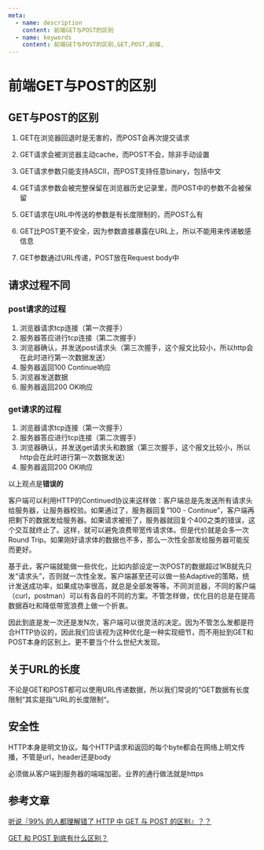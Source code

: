 ```yaml
---
meta:
  - name: description
    content: 前端GET与POST的区别
  - name: keywords
    content: 前端GET与POST的区别,GET,POST,前端,
---
```

# 前端GET与POST的区别

## GET与POST的区别

1. GET在浏览器回退时是无害的，而POST会再次提交请求

2. GET请求会被浏览器主动cache，而POST不会，除非手动设置

3. GET请求参数只能支持ASCII，而POST支持任意binary，包括中文

4. GET请求参数会被完整保留在浏览器历史记录里，而POST中的参数不会被保留

5. GET请求在URL中传送的参数是有长度限制的，而POST么有

6. GET比POST更不安全，因为参数直接暴露在URL上，所以不能用来传递敏感信息

7. GET参数通过URL传递，POST放在Request body中

## 请求过程不同

### post请求的过程

1. 浏览器请求tcp连接（第一次握手）
2. 服务器答应进行tcp连接（第二次握手）
3. 浏览器确认，并发送post请求头（第三次握手，这个报文比较小，所以http会在此时进行第一次数据发送）
4. 服务器返回100 Continue响应
5. 浏览器发送数据
6. 服务器返回200 OK响应

### get请求的过程

1. 浏览器请求tcp连接（第一次握手）
2. 服务器答应进行tcp连接（第二次握手）
3. 浏览器确认，并发送get请求头和数据（第三次握手，这个报文比较小，所以http会在此时进行第一次数据发送）
4. 服务器返回200 OK响应

以上观点是**错误的**

客户端可以利用HTTP的Continued协议来这样做：客户端总是先发送所有请求头给服务器，让服务器校验。如果通过了，服务器回复“100 - Continue”，客户端再把剩下的数据发给服务器。如果请求被拒了，服务器就回复个400之类的错误，这个交互就终止了。这样，就可以避免浪费带宽传请求体。但是代价就是会多一次Round Trip。如果刚好请求体的数据也不多，那么一次性全部发给服务器可能反而更好。

基于此，客户端就能做一些优化，比如内部设定一次POST的数据超过1KB就先只发“请求头”，否则就一次性全发。客户端甚至还可以做一些Adaptive的策略，统计发送成功率，如果成功率很高，就总是全部发等等。不同浏览器，不同的客户端（curl，postman）可以有各自的不同的方案。不管怎样做，优化目的总是在提高数据吞吐和降低带宽浪费上做一个折衷。

因此到底是发一次还是发N次，客户端可以很灵活的决定。因为不管怎么发都是符合HTTP协议的，因此我们应该视为这种优化是一种实现细节，而不用扯到GET和POST本身的区别上。更不要当个什么世纪大发现。

## 关于URL的长度

不论是GET和POST都可以使用URL传递数据，所以我们常说的“GET数据有长度限制“其实是指”URL的长度限制“。

## 安全性

HTTP本身是明文协议。每个HTTP请求和返回的每个byte都会在网络上明文传播，不管是url，header还是body

必须做从客户端到服务器的端端加密。业界的通行做法就是https

## 参考文章

[听说『99% 的人都理解错了 HTTP 中 GET 与 POST 的区别』？？](https://zhuanlan.zhihu.com/p/25028045)

[GET 和 POST 到底有什么区别？](https://www.zhihu.com/question/28586791/answer/767316172)
